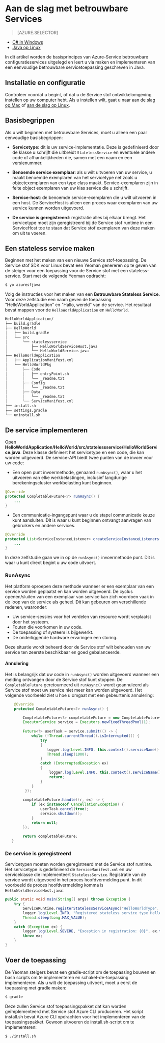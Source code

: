 <properties
   pageTitle="Aan de slag met betrouwbare Services | Microsoft Azure"
   description="Inleiding tot het maken van een toepassing voor de Microsoft Azure-Service stof met stateless en statuscontrole-services."
   services="service-fabric"
   documentationCenter=".net"
   authors="vturecek"
   manager="timlt"
   editor=""/>

<tags
   ms.service="service-fabric"
   ms.devlang="java"
   ms.topic="article"
   ms.tgt_pltfrm="na"
   ms.workload="na"
   ms.date="09/26/2016"
   ms.author="vturecek"/>

# <a name="get-started-with-reliable-services"></a>Aan de slag met betrouwbare Services

> [AZURE.SELECTOR]
- [C# in Windows](service-fabric-reliable-services-quick-start.md)
- [Java op Linux](service-fabric-reliable-services-quick-start-java.md)

In dit artikel worden de basisprincipes van Azure-Service betrouwbare configuratieservices uitgelegd en leert u via maken en implementeren van een eenvoudige betrouwbare servicetoepassing geschreven in Java.

## <a name="installation-and-setup"></a>Installatie en configuratie
Controleer voordat u begint, of dat u de Service stof ontwikkelomgeving instellen op uw computer hebt.
Als u instellen wilt, gaat u naar [aan de slag op Mac](service-fabric-get-started-mac.md) of [aan de slag op Linux](service-fabric-get-started-linux.md).

## <a name="basic-concepts"></a>Basisbegrippen
Als u wilt beginnen met betrouwbare Services, moet u alleen een paar eenvoudige basisbegrippen:

 - **Servicetype**: dit is uw service-implementatie. Deze is gedefinieerd door de klasse u schrijft die uitbreidt `StatelessService` en eventuele andere code of afhankelijkheden die, samen met een naam en een versienummer.

 - **Benoemde service exemplaar**: als u wilt uitvoeren van uw service, u maakt benoemde exemplaren van het servicetype net zoals u objectexemplaren van een type class maakt. Service-exemplaren zijn in feite object exemplaren van uw klas service die u schrijft. 

 - **Service-host**: de benoemde service-exemplaren die u wilt uitvoeren in een host. De ServiceHost is alleen een proces waar exemplaren van uw service kunnen worden uitgevoerd.

 - **De service is geregistreerd**: registratie alles bij elkaar brengt. Het servicetype moet zijn geregistreerd bij de Service stof runtime in een ServiceHost toe te staan dat Service stof exemplaren van deze maken om uit te voeren.  

## <a name="create-a-stateless-service"></a>Een stateless service maken

Beginnen met het maken van een nieuwe Service stof-toepassing. De Service stof SDK voor Linux bevat een Yeoman genereren op te geven van de steiger voor een toepassing voor de Service stof met een stateless-service. Start met de volgende Yeoman opdracht:

```bash
$ yo azuresfjava
```

Volg de instructies voor het maken van een **Betrouwbare Stateless Service**. Voor deze zelfstudie een naam geven de toepassing "HelloWorldApplication" en "Hallo, wereld" van de service. Het resultaat bevat mappen voor de `HelloWorldApplication` en `HelloWorld`.

```bash
HelloWorldApplication/
├── build.gradle
├── HelloWorld
│   ├── build.gradle
│   └── src
│       └── statelessservice
│           ├── HelloWorldServiceHost.java
│           └── HelloWorldService.java
├── HelloWorldApplication
│   ├── ApplicationManifest.xml
│   └── HelloWorldPkg
│       ├── Code
│       │   ├── entryPoint.sh
│       │   └── _readme.txt
│       ├── Config
│       │   └── _readme.txt
│       ├── Data
│       │   └── _readme.txt
│       └── ServiceManifest.xml
├── install.sh
├── settings.gradle
└── uninstall.sh
```

## <a name="implement-the-service"></a>De service implementeren

Open **HelloWorldApplication/HelloWorld/src/statelessservice/HelloWorldService.java**. Deze klasse definieert het servicetype en een code, die kan worden uitgevoerd. De service-API biedt twee punten van de invoer voor uw code:

 - Een open punt invoermethode, genaamd `runAsync()`, waar u het uitvoeren van elke werkbelastingen, inclusief langdurige berekeningscluster werkbelasting kunt beginnen.

```java
@Override
protected CompletableFuture<?> runAsync() {
    ...
}
```

 - Een communicatie-ingangspunt waar u de stapel communicatie keuze kunt aansluiten. Dit is waar u kunt beginnen ontvangt aanvragen van gebruikers en andere services.

```java
@Override
protected List<ServiceInstanceListener> createServiceInstanceListeners() {
    ...
}
```

In deze zelfstudie gaan we in op de `runAsync()` invoermethode punt. Dit is waar u kunt direct begint u uw code uitvoert.

### <a name="runasync"></a>RunAsync

Het platform oproepen deze methode wanneer er een exemplaar van een service worden geplaatst en kan worden uitgevoerd. De cyclus openen/sluiten van een exemplaar van service kan zich voordoen vaak in de loop van de service als geheel. Dit kan gebeuren om verschillende redenen, waaronder:

- Uw service-sessies voor het verdelen van resource wordt verplaatst door het systeem.
- Fouten die voorkomen in uw code.
- De toepassing of systeem is bijgewerkt.
- De onderliggende hardware ervaringen een storing.

Deze situatie wordt beheerd door de Service stof wilt behouden van uw service ten zeerste beschikbaar en goed gebalanceerde.

#### <a name="cancellation"></a>Annulering

Het is belangrijk dat uw code in `runAsync()` worden uitgevoerd wanneer een melding ontvangen door de Service stof kunt stoppen. De `CompletableFuture` geretourneerd uit `runAsync()` wordt geannuleerd als Service stof moet uw service niet meer kan worden uitgevoerd. Het volgende voorbeeld ziet u hoe u omgaat met een gebeurtenis annulering: 

```java
    @Override
    protected CompletableFuture<?> runAsync() {

        CompletableFuture<?> completableFuture = new CompletableFuture<>();
        ExecutorService service = Executors.newFixedThreadPool(1);
        
        Future<?> userTask = service.submit(() -> {
            while (!Thread.currentThread().isInterrupted()) {
                try
                {
                   logger.log(Level.INFO, this.context().serviceName().toString());
                   Thread.sleep(1000);
                }
                catch (InterruptedException ex)
                {
                    logger.log(Level.INFO, this.context().serviceName().toString() + " interrupted. Exiting");
                    return;
                }
            }
         });
 
        completableFuture.handle((r, ex) -> {
            if (ex instanceof CancellationException) {
                userTask.cancel(true);
                service.shutdown();
            }
            return null;
        });
 
        return completableFuture;
   }
``` 

### <a name="service-registration"></a>De service is geregistreerd

Servicetypen moeten worden geregistreerd met de Service stof runtime. Het servicetype is gedefinieerd de `ServiceManifest.xml` en uw serviceklasse die implementeert `StatelessService`. Registratie van de service wordt uitgevoerd in het proces hoofdvermelding punt. In dit voorbeeld de proces hoofdvermelding komma is `HelloWorldServiceHost.java`:

```java
public static void main(String[] args) throws Exception {
    try {
        ServiceRuntime.registerStatelessServiceAsync("HelloWorldType", (context) -> new HelloWorldService(), Duration.ofSeconds(10));
        logger.log(Level.INFO, "Registered stateless service type HelloWorldType.");
        Thread.sleep(Long.MAX_VALUE);
    } 
    catch (Exception ex) {
        logger.log(Level.SEVERE, "Exception in registration: {0}", ex.toString());
        throw ex;
    }
}
```

## <a name="run-the-application"></a>Voer de toepassing

De Yeoman steigers bevat een gradle-script om de toepassing bouwen en bash scripts om te implementeren en schakel-de-toepassing implementeren. Als u wilt de toepassing uitvoert, moet u eerst de toepassing met gradle maken:

```bash
$ gradle
```

Deze zullen Service stof toepassingspakket dat kan worden geïmplementeerd met Service stof Azure CLI produceren. Het script install.sh bevat Azure CLI opdrachten voor het implementeren van de toepassingspakket. Gewoon uitvoeren de install.sh-script om te implementeren:

```bask
$ ./install.sh
```
